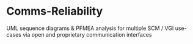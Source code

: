 # Comms-Reliability
UML sequence diagrams &amp; PFMEA analysis for multiple SCM / VGI use-cases via open and proprietary communication interfaces

